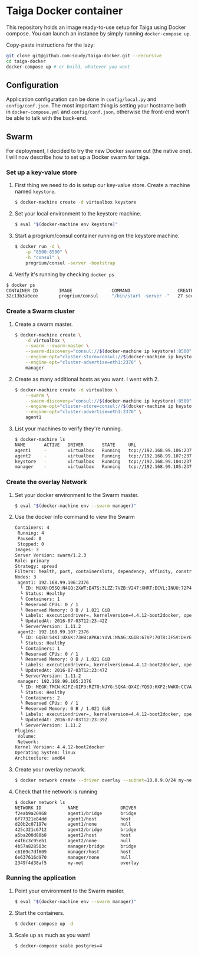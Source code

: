 # Taiga Docker container
This repository holds an image ready-to-use setup for Taiga using Docker
compose. You can launch an instance by simply running `docker-compose up`.

Copy-paste instructions for the lazy:
```sh
git clone git@github.com:soudy/taiga-docker.git --recursive
cd taiga-docker
docker-compose up # or build, whatever you want
```

## Configuration
Application configuration can be done in `config/local.py` and
`config/conf.json`. The most important thing is setting your hostname both
in `docker-compose.yml` and `config/conf.json`, otherwise the front-end
won't be able to talk with the back-end.

## Swarm
For deployment, I decided to try the new Docker swarm out (the native one).
I will now describe how to set up a Docker swarm for taiga.

### Set up a key-value store
1. First thing we need to do is setup our key-value store. Create a machine
    named `keystore`.
    ```bash
    $ docker-machine create -d virtualbox keystore
    ```

2. Set your local environment to the keystore machine.
    ```bash
    $ eval "$(docker-machine env keystore)"
    ```

3. Start a progrium/consul container running on the keystore machine.
    ```bash
    $ docker run -d \
        -p "8500:8500" \
        -h "consul" \
        progrium/consul -server -bootstrap
    ```
4. Verify it's running by checking `docker ps`
```bash
$ docker ps
CONTAINER ID        IMAGE               COMMAND                  CREATED             STATUS              PORTS                                                                            NAMES
32c13b3a0ece        progrium/consul     "/bin/start -server -"   27 seconds ago      Up 27 seconds       53/tcp, 53/udp, 8300-8302/tcp, 8400/tcp, 8301-8302/udp, 0.0.0.0:8500->8500/tcp   distracted_payne
```

### Create a Swarm cluster
1. Create a swarm master.
    ```bash
    $ docker-machine create \
        -d virtualbox \
        --swarm --swarm-master \
        --swarm-discovery="consul://$(docker-machine ip keystore):8500" \
        --engine-opt="cluster-store=consul://$(docker-machine ip keystore):8500" \
        --engine-opt="cluster-advertise=eth1:2376" \
        manager
    ```

2. Create as many additional hosts as you want. I went with 2.
    ```bash
    $ docker-machine create -d virtualbox \
        --swarm \
        --swarm-discovery="consul://$(docker-machine ip keystore):8500" \
        --engine-opt="cluster-store=consul://$(docker-machine ip keystore):8500" \
        --engine-opt="cluster-advertise=eth1:2376" \
        agent1
    ```

3. List your machines to verify they're running.
    ```bash
    $ docker-machine ls
    NAME       ACTIVE   DRIVER       STATE     URL                         SWARM              DOCKER    ERRORS
    agent1     -        virtualbox   Running   tcp://192.168.99.106:2376   manager            v1.11.2
    agent2     -        virtualbox   Running   tcp://192.168.99.107:2376   manager            v1.11.2
    keystore   -        virtualbox   Running   tcp://192.168.99.104:2376                      v1.11.2
    manager    -        virtualbox   Running   tcp://192.168.99.105:2376   manager (master)   v1.11.2
    ```

### Create the overlay Network
1. Set your docker environment to the Swarm master.
    ```bash
    $ eval "$(docker-machine env --swarm manager)"
    ```

2. Use the docker info command to view the Swarm
    ```bash
    Containers: 4
     Running: 4
     Paused: 0
     Stopped: 0
    Images: 3
    Server Version: swarm/1.2.3
    Role: primary
    Strategy: spread
    Filters: health, port, containerslots, dependency, affinity, constraint
    Nodes: 3
     agent1: 192.168.99.106:2376
      └ ID: MUXU:D5SQ:N4GQ:2XWT:E47S:3LZZ:7VZB:V247:XHRT:ECVL:INUU:72P4
      └ Status: Healthy
      └ Containers: 1
      └ Reserved CPUs: 0 / 1
      └ Reserved Memory: 0 B / 1.021 GiB
      └ Labels: executiondriver=, kernelversion=4.4.12-boot2docker, operatingsystem=Boot2Docker 1.11.2 (TCL 7.1); HEAD : a6645c3 - Wed Jun  1 22:59:51 UTC 2016, provider=virtualbox, storagedriver=aufs
      └ UpdatedAt: 2016-07-03T12:23:42Z
      └ ServerVersion: 1.11.2
     agent2: 192.168.99.107:2376
      └ ID: GQEU:54KI:UX6K:73HB:APKA:YUVL:NNAG:XGIB:67VP:7OTR:3FSV:DHYE
      └ Status: Healthy
      └ Containers: 1
      └ Reserved CPUs: 0 / 1
      └ Reserved Memory: 0 B / 1.021 GiB
      └ Labels: executiondriver=, kernelversion=4.4.12-boot2docker, operatingsystem=Boot2Docker 1.11.2 (TCL 7.1); HEAD : a6645c3 - Wed Jun  1 22:59:51 UTC 2016, provider=virtualbox, storagedriver=aufs
      └ UpdatedAt: 2016-07-03T12:23:47Z
      └ ServerVersion: 1.11.2
     manager: 192.168.99.105:2376
      └ ID: MEGK:TMCN:KJFZ:GIP3:RZ7O:NJYG:5QKA:QX4Z:YQSO:HXF2:NWKO:CCVA
      └ Status: Healthy
      └ Containers: 2
      └ Reserved CPUs: 0 / 1
      └ Reserved Memory: 0 B / 1.021 GiB
      └ Labels: executiondriver=, kernelversion=4.4.12-boot2docker, operatingsystem=Boot2Docker 1.11.2 (TCL 7.1); HEAD : a6645c3 - Wed Jun  1 22:59:51 UTC 2016, provider=virtualbox, storagedriver=aufs
      └ UpdatedAt: 2016-07-03T12:23:39Z
      └ ServerVersion: 1.11.2
    Plugins:
     Volume:
     Network:
    Kernel Version: 4.4.12-boot2docker
    Operating System: linux
    Architecture: amd64
    ```
3. Create your overlay network.
    ```bash
    $ docker network create --driver overlay --subnet=10.0.9.0/24 my-net
    ```

4. Check that the network is running
    ```bash
    $ docker network ls
    NETWORK ID          NAME                DRIVER
    f2eab9a20968        agent1/bridge       bridge
    6f77321e84dd        agent1/host         host
    d20b2c07197e        agent1/none         null
    425c321c6712        agent2/bridge       bridge
    a5ba200d88b8        agent2/host         host
    e4f6c3c95eb1        agent2/none         null
    4b57a828503c        manager/bridge      bridge
    c6169c7df609        manager/host        host
    6e637616d970        manager/none        null
    2349f4d38af5        my-net              overlay
    ```

### Running the application
1. Point your environment to the Swarm master.
    ```bash
    $ eval "$(docker-machine env --swarm manager)"
    ```

2. Start the containers.
    ```bash
    $ docker-compose up -d
    ```

3. Scale up as much as you want!
    ```bash
    $ docker-compose scale postgres=4
    ```
